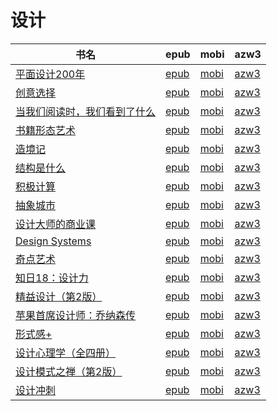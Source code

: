 # 设计

| 书名 | epub | mobi | azw3 |
| --- | --- | --- | --- |
| [平面设计200年](http://ct.dalanmei.com/f/31084289-570265975-ed8db2) | [epub](http://ct.dalanmei.com/f/31084289-570265975-ed8db2) | [mobi](http://ct.dalanmei.com/f/31084289-570120814-46c032) | [azw3](http://ct.dalanmei.com/f/31084289-571407118-871164) |
| [创意选择](http://ct.dalanmei.com/f/31084289-572095163-c53cc3) | [epub](http://ct.dalanmei.com/f/31084289-572095163-c53cc3) | [mobi](http://ct.dalanmei.com/f/31084289-571726926-36b8e6) | [azw3](http://ct.dalanmei.com/f/31084289-572114727-199bbf) |
| [当我们阅读时，我们看到了什么](http://ct.dalanmei.com/f/31084289-572115211-30fe38) | [epub](http://ct.dalanmei.com/f/31084289-572115211-30fe38) | [mobi](http://ct.dalanmei.com/f/31084289-571709222-11135e) | [azw3](http://ct.dalanmei.com/f/31084289-572136534-fd1c27) |
| [书籍形态艺术](http://ct.dalanmei.com/f/31084289-572115383-6efb0c) | [epub](http://ct.dalanmei.com/f/31084289-572115383-6efb0c) | [mobi](http://ct.dalanmei.com/f/31084289-571708567-03d59e) | [azw3](http://ct.dalanmei.com/f/31084289-572137176-1d8b15) |
| [造境记](http://ct.dalanmei.com/f/31084289-572116630-115e71) | [epub](http://ct.dalanmei.com/f/31084289-572116630-115e71) | [mobi](http://ct.dalanmei.com/f/31084289-571666125-d444f9) | [azw3](http://ct.dalanmei.com/f/31084289-572176440-347cc9) |
| [结构是什么](http://ct.dalanmei.com/f/31084289-572121124-06c8e6) | [epub](http://ct.dalanmei.com/f/31084289-572121124-06c8e6) | [mobi](http://ct.dalanmei.com/f/31084289-571638347-d6ba70) | [azw3](http://ct.dalanmei.com/f/31084289-572182638-50ac55) |
| [积极计算](http://ct.dalanmei.com/f/31084289-571809364-e2d1fe) | [epub](http://ct.dalanmei.com/f/31084289-571809364-e2d1fe) | [mobi](http://ct.dalanmei.com/f/31084289-571541353-b79d10) | [azw3](http://ct.dalanmei.com/f/31084289-572196311-bbe73f) |
| [抽象城市](None) | [epub](None) | [mobi](None) | [azw3](None) |
| [设计大师的商业课](http://ct.dalanmei.com/f/31084289-571737144-dfcb34) | [epub](http://ct.dalanmei.com/f/31084289-571737144-dfcb34) | [mobi](http://ct.dalanmei.com/f/31084289-571605011-531fd8) | [azw3](http://ct.dalanmei.com/f/31084289-571916233-b1d699) |
| [Design Systems](http://ct.dalanmei.com/f/31084289-571738242-f75a43) | [epub](http://ct.dalanmei.com/f/31084289-571738242-f75a43) | [mobi](http://ct.dalanmei.com/f/31084289-571600635-5eecd0) | [azw3](http://ct.dalanmei.com/f/31084289-571917758-4464a3) |
| [奇点艺术](http://ct.dalanmei.com/f/31084289-571773804-9cc82b) | [epub](http://ct.dalanmei.com/f/31084289-571773804-9cc82b) | [mobi](http://ct.dalanmei.com/f/31084289-571495873-9a3c79) | [azw3](http://ct.dalanmei.com/f/31084289-571918718-268a4e) |
| [知日18：设计力](http://ct.dalanmei.com/f/31084289-571808369-9c9a98) | [epub](http://ct.dalanmei.com/f/31084289-571808369-9c9a98) | [mobi](http://ct.dalanmei.com/f/31084289-571540653-f2306d) | [azw3](http://ct.dalanmei.com/f/31084289-572009876-0932cc) |
| [精益设计（第2版）](http://ct.dalanmei.com/f/31084289-571815029-9d7e8e) | [epub](http://ct.dalanmei.com/f/31084289-571815029-9d7e8e) | [mobi](http://ct.dalanmei.com/f/31084289-571544706-1a23c1) | [azw3](http://ct.dalanmei.com/f/31084289-572016829-33c342) |
| [苹果首席设计师：乔纳森传](http://ct.dalanmei.com/f/31084289-571844966-6b6279) | [epub](http://ct.dalanmei.com/f/31084289-571844966-6b6279) | [mobi](http://ct.dalanmei.com/f/31084289-571550386-cf3254) | [azw3](http://ct.dalanmei.com/f/31084289-572066637-26edd1) |
| [形式感+](http://ct.dalanmei.com/f/31084289-571915697-56fcb6) | [epub](http://ct.dalanmei.com/f/31084289-571915697-56fcb6) | [mobi](http://ct.dalanmei.com/f/31084289-571557552-2bff04) | [azw3](http://ct.dalanmei.com/f/31084289-572074606-79c685) |
| [设计心理学（全四册）](http://ct.dalanmei.com/f/31084289-571737675-f025bb) | [epub](http://ct.dalanmei.com/f/31084289-571737675-f025bb) | [mobi](http://ct.dalanmei.com/f/31084289-571588837-fad8b9) | [azw3](http://ct.dalanmei.com/f/31084289-571867759-34e675) |
| [设计模式之禅（第2版）](http://ct.dalanmei.com/f/31084289-571774941-c53aab) | [epub](http://ct.dalanmei.com/f/31084289-571774941-c53aab) | [mobi](http://ct.dalanmei.com/f/31084289-571498278-240853) | [azw3](http://ct.dalanmei.com/f/31084289-571872954-5f9500) |
| [设计冲刺](None) | [epub](None) | [mobi](None) | [azw3](None) |
